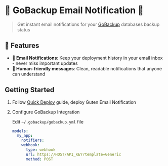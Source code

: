 # 🧩 GoBackup Email Notification 🧩

> Get instant email notifications for your [GoBackup](https://github.com/gobackup/gobackup) databases backup status

## 🌟 Features

- **📧 Email Notifications**: Keep your deployment history in your email inbox - never miss important updates
- **👥 Human-friendly messages**: Clean, readable notifications that anyone can understand

## Getting Started

1. Follow [Quick Deploy](../../../docs/Deployment.md) guide, deploy Guten Email Notification

2. Configure GoBackup Integration

   Edit `~/.gobackup/gobackup.yml` file

   ```yml
   models:
     my_app:
       notifiers:
       webhook:
         type: webhook
         url: https://HOST/API_KEY?template=Generic
         method: POST
   ```
